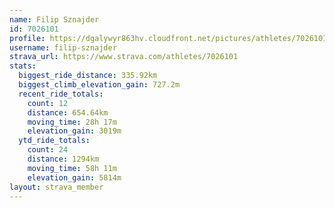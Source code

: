 ```yaml
---
name: Filip Sznajder
id: 7026101
profile: https://dgalywyr863hv.cloudfront.net/pictures/athletes/7026101/2123836/19/large.jpg
username: filip-sznajder
strava_url: https://www.strava.com/athletes/7026101
stats:
  biggest_ride_distance: 335.92km
  biggest_climb_elevation_gain: 727.2m
  recent_ride_totals:
    count: 12
    distance: 654.64km
    moving_time: 28h 17m
    elevation_gain: 3019m
  ytd_ride_totals:
    count: 24
    distance: 1294km
    moving_time: 58h 11m
    elevation_gain: 5814m
layout: strava_member
--- 
```

